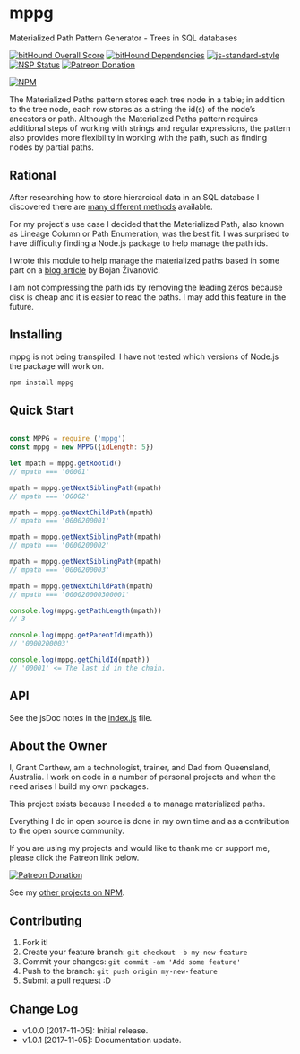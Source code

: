 # mppg

Materialized Path Pattern Generator - Trees in SQL databases

[![bitHound Overall Score][bithound-overall-image]][bithound-overall-url]
[![bitHound Dependencies][bithound-dep-image]][bithound-dep-url]
[![js-standard-style][js-standard-image]][js-standard-url]
[![NSP Status][nsp-image]][nsp-url]
[![Patreon Donation][patreon-image]][patreon-url]
<!-- [![Build Status][travisci-image]][travisci-url] -->

[![NPM][nodei-npm-image]][nodei-npm-url]

The Materialized Paths pattern stores each tree node in a table; in addition to the tree node, each row stores as a string the id(s) of the node’s ancestors or path. Although the Materialized Paths pattern requires additional steps of working with strings and regular expressions, the pattern also provides more flexibility in working with the path, such as finding nodes by partial paths.

## Rational

After researching how to store hierarcical data in an SQL database I discovered there are [many different methods](https://stackoverflow.com/questions/4048151/what-are-the-options-for-storing-hierarchical-data-in-a-relational-database) available.

For my project's use case I decided that the Materialized Path, also known as Lineage Column or Path Enumeration, was the best fit. I was surprised to have difficulty finding a Node.js package to help manage the path ids.

I wrote this module to help manage the materialized paths based in some part on a [blog article](https://bojanz.wordpress.com/2014/04/25/storing-hierarchical-data-materialized-path/) by Bojan Živanović.

I am not compressing the path ids by removing the leading zeros because disk is cheap and it is easier to read the paths. I may add this feature in the future.

## Installing

mppg is not being transpiled. I have not tested which versions of Node.js the package will work on.

```sh
npm install mppg
```

## Quick Start

```js

const MPPG = require ('mppg')
const mppg = new MPPG({idLength: 5})

let mpath = mppg.getRootId()
// mpath === '00001'

mpath = mppg.getNextSiblingPath(mpath)
// mpath === '00002'

mpath = mppg.getNextChildPath(mpath)
// mpath === '0000200001'

mpath = mppg.getNextSiblingPath(mpath)
// mpath === '0000200002'

mpath = mppg.getNextSiblingPath(mpath)
// mpath === '0000200003'

mpath = mppg.getNextChildPath(mpath)
// mpath === '000020000300001'

console.log(mppg.getPathLength(mpath))
// 3

console.log(mppg.getParentId(mpath))
// '0000200003'

console.log(mppg.getChildId(mpath))
// '00001' <= The last id in the chain.
```

## API

See the jsDoc notes in the [index.js](/index.js) file.

## About the Owner

I, Grant Carthew, am a technologist, trainer, and Dad from Queensland, Australia. I work on code in a number of personal projects and when the need arises I build my own packages.

This project exists because I needed a to manage materialized paths.

Everything I do in open source is done in my own time and as a contribution to the open source community.

If you are using my projects and would like to thank me or support me, please click the Patreon link below.

[![Patreon Donation][patreon-image]][patreon-url]

See my [other projects on NPM](https://www.npmjs.com/~grantcarthew).

## Contributing

1.  Fork it!
2.  Create your feature branch: `git checkout -b my-new-feature`
3.  Commit your changes: `git commit -am 'Add some feature'`
4.  Push to the branch: `git push origin my-new-feature`
5.  Submit a pull request :D

## Change Log

- v1.0.0 [2017-11-05]: Initial release. 
- v1.0.1 [2017-11-05]: Documentation update. 

[bithound-overall-image]: https://www.bithound.io/github/grantcarthew/node-mppg/badges/score.svg
[bithound-overall-url]: https://www.bithound.io/github/grantcarthew/node-mppg
[bithound-dep-image]: https://www.bithound.io/github/grantcarthew/node-mppg/badges/dependencies.svg
[bithound-dep-url]: https://www.bithound.io/github/grantcarthew/node-mppg/master/dependencies/npm
<!-- [travisci-image]: https://travis-ci.org/grantcarthew/node-mppg.svg?branch=master
[travisci-url]: https://travis-ci.org/grantcarthew/node-mppg -->
[js-standard-image]: https://img.shields.io/badge/code%20style-standard-brightgreen.svg
[js-standard-url]: http://standardjs.com/
[mppg-url]: https://github.com/grantcarthew/node-mppg
[bithound-code-image]: https://www.bithound.io/github/grantcarthew/node-mppg/badges/code.svg
[bithound-code-url]: https://www.bithound.io/github/grantcarthew/node-mppg
[nsp-image]: https://nodesecurity.io/orgs/openjs/projects/3871d340-0ca9-471c-be9a-39df3871262d/badge
[nsp-url]: https://nodesecurity.io/orgs/openjs/projects/3871d340-0ca9-471c-be9a-39df3871262d
[patreon-image]: https://img.shields.io/badge/patreon-donate-yellow.svg
[patreon-url]: https://www.patreon.com/grantcarthew
[nodei-npm-image]: https://nodei.co/npm/mppg.png?downloads=true&downloadRank=true&stars=true
[nodei-npm-url]: https://nodei.co/npm/mppg/
